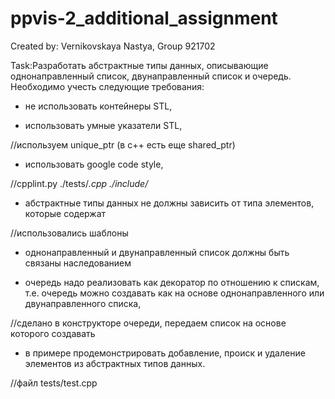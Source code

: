 # ppvis-2_additional_assignment
Created by: Vernikovskaya Nastya, Group 921702


Task:Разработать абстрактные типы данных, описывающие однонаправленный список, двунаправленный список и очередь. 
Необходимо учесть следующие требования:

- не использовать контейнеры STL,

- использовать умные указатели STL,

//используем unique_ptr (в с++ есть еще shared_ptr) 

- использовать google code style,

//cpplint.py ./tests/*.cpp ./include/*

- абстрактные типы данных не должны зависить от типа элементов, которые содержат

//использовались шаблоны

- однонаправленный и двунаправленный список должны быть связаны наследованием

- очередь надо реализовать как декоратор по отношению к спискам, т.е. очередь можно создавать как на основе однонаправленного или двунаправленного списка,

//сделано в конструкторе очереди, передаем список на основе которого создавать 

- в примере продемонстрировать добавление, происк и удаление элементов из абстрактных типов данных.

//файл tests/test.cpp
